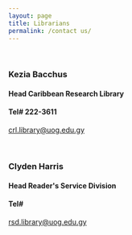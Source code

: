 ```yaml
---
layout: page
title: Librarians
permalink: /contact us/
---
```

<br>  

###  **Kezia Bacchus**                                        
#### Head Caribbean Research Library                              
#### Tel# 222-3611                                               
[crl.library@uog.edu.gy](crl.library@uog.edu.gy)           

<br> 

### **Clyden Harris**
#### Head Reader's Service Division  
#### Tel# 
[ rsd.library@uog.edu.gy](rsd.library@uog.edu.gy)

